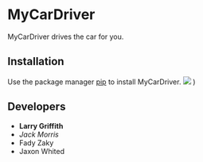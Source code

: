 # **MyCarDriver**
MyCarDriver drives the car for you.
## **Installation**
Use the package manager [pip](https://pypi.org/project/pip/) to install MyCarDriver.
![](https://github.com/0ddAuto00/markdown-test/assets/112899312/1e072d32-7c7d-41fd-ad5c-72616733773e)
)
## **Developers**
- **Larry Griffith**
- *Jack Morris*
- Fady Zaky
- Jaxon Whited
